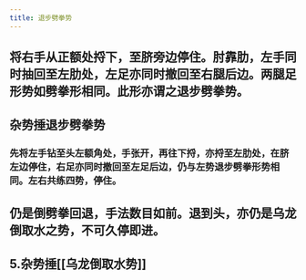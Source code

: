```yaml
---
title: 退步劈拳势
---
```


## 将右手从正额处捋下，至脐旁边停住。肘靠肋，左手同时抽回至左肋处，左足亦同时撤回至右腿后边。两腿足形势如劈拳形相同。此形亦谓之退步劈拳势。

## 杂势捶退步劈拳势
### 先将左手钻至头左额角处，手张开，再往下捋，亦捋至左肋处，在脐左边停住，右足亦同时撤回至左足后边，仍与左势退步劈拳形势相同。左右共练四势，停住。
## 仍是倒劈拳回退，手法数目如前。退到头，亦仍是乌龙倒取水之势，不可久停即进。
## 5.杂势捶[[乌龙倒取水势]]
